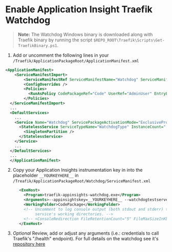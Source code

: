 Enable Application Insight Traefik Watchdog
================

> **Note:** The Watchdog Windows binary is downloaded along with Traefik binary by running the script `$REPO_ROOT\Traefik\Scripts\Get-TraefikBinary.ps1`.

1. Add or uncomment the following lines in your `/Traefik/ApplicationPackageRoot/ApplicationManifest.xml`

``` xml
<ApplicationManifest>
    <ServiceManifestImport>
        <ServiceManifestRef ServiceManifestName="Watchdog" ServiceManifestVersion="1.0.0" />
        <ConfigOverrides />
        <Policies>
          <RunAsPolicy CodePackageRef="Code" UserRef="AdminUser" EntryPointType="All" />
        </Policies>
  </ServiceManifestImport>
  ...
  <DefaultServices>
    ...
    <Service Name="Watchdog" ServicePackageActivationMode="ExclusiveProcess">
      <StatelessService ServiceTypeName="WatchdogType" InstanceCount="[Traefik_InstanceCount]">
        <SingletonPartition />
      </StatelessService>
    </Service>
    ...
  </DefaultServices>
  ...
  </ApplicationManifest>
```

2. Copy your Application Insights instrumentation key in into the placeholder `__YOURKEYHERE__` in `/Treafik/ApplicationPackageRoot/Watchdog/ServiceManifest.xml`

``` xml
      <ExeHost>
        <Program>traefik-appinsights-watchdog.exe</Program>
        <Arguments>--appinsightskey=__YOURKEYHERE__ --watchdogtestserverport=29001 --pollintervalsec=60 --debug=true</Arguments>
        <WorkingFolder>CodePackage</WorkingFolder>
        <!-- Uncomment to log console output (both stdout and stderr) to one of the
             service's working directories. -->
        <!-- <ConsoleRedirection FileRetentionCount="5" FileMaxSizeInKb="2048" /> -->
      </ExeHost>
```

3. *Optional* Review, add or adjust any arguments (i.e.: credentials to call Traefik's "/health" endpoint). For full details on the watchdog see it's [repository here](https://github.com/lawrencegripper/traefik-appinsights-watchdog)